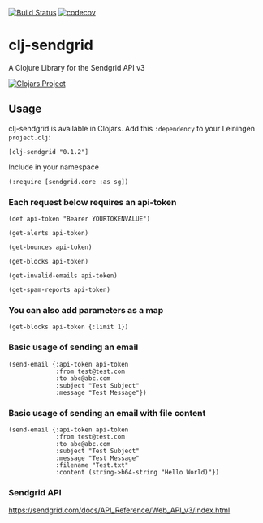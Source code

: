 [![Build Status](https://travis-ci.org/anthontaylor/clj-sendgrid.svg?branch=master)](https://travis-ci.org/anthontaylor/clj-sendgrid)
[![codecov](https://codecov.io/gh/anthontaylor/clj-sendgrid/branch/master/graph/badge.svg)](https://codecov.io/gh/anthontaylor/clj-sendgrid)

# clj-sendgrid
A Clojure Library for the  Sendgrid API v3

[![Clojars Project](http://clojars.org/clj-sendgrid/latest-version.svg)](https://clojars.org/clj-sendgrid)

## Usage
clj-sendgrid is available in Clojars. Add this ```:dependency``` to your Leiningen ```project.clj```:

```
[clj-sendgrid "0.1.2"]
```

Include in your namespace

```
(:require [sendgrid.core :as sg])
```

### Each request below requires an api-token
```
(def api-token "Bearer YOURTOKENVALUE")
```

```
(get-alerts api-token)

(get-bounces api-token)

(get-blocks api-token)

(get-invalid-emails api-token)

(get-spam-reports api-token)
```

### You can also add parameters as a map

```
(get-blocks api-token {:limit 1})
```

### Basic usage of sending an email
```
(send-email {:api-token api-token
             :from test@test.com
             :to abc@abc.com
             :subject "Test Subject"
             :message "Test Message"})
```
### Basic usage of sending an email with file content

```
(send-email {:api-token api-token
             :from test@test.com
             :to abc@abc.com
             :subject "Test Subject"
             :message "Test Message"
             :filename "Test.txt"
             :content (string->b64-string "Hello World)"})
```                                     
### Sendgrid API
https://sendgrid.com/docs/API_Reference/Web_API_v3/index.html
